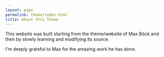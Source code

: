 ```yaml
---
layout: page
permalink: theme/index.html
title: About this Theme
---
```


This website was built starting from the theme/website of Max Böck and then by slowly learning and modifying its source.

I'm deeply grateful to Max for the amazing work he has done.